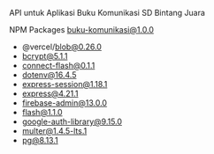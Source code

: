 API untuk Aplikasi Buku Komunikasi SD Bintang Juara

NPM Packages
buku-komunikasi@1.0.0
- @vercel/blob@0.26.0
- bcrypt@5.1.1
- connect-flash@0.1.1
- dotenv@16.4.5
- express-session@1.18.1
- express@4.21.1
- firebase-admin@13.0.0
- flash@1.1.0
- google-auth-library@9.15.0
- multer@1.4.5-lts.1
- pg@8.13.1
